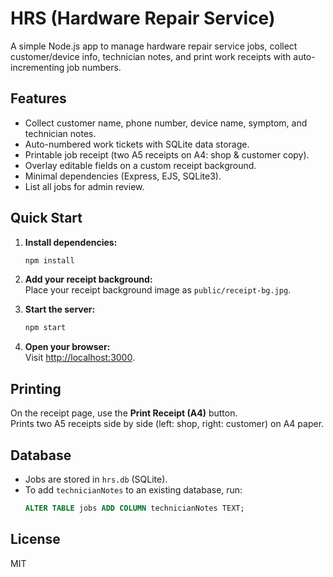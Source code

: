 # HRS (Hardware Repair Service)

A simple Node.js app to manage hardware repair service jobs, collect customer/device info, technician notes, and print work receipts with auto-incrementing job numbers.

## Features

- Collect customer name, phone number, device name, symptom, and technician notes.
- Auto-numbered work tickets with SQLite data storage.
- Printable job receipt (two A5 receipts on A4: shop & customer copy).
- Overlay editable fields on a custom receipt background.
- Minimal dependencies (Express, EJS, SQLite3).
- List all jobs for admin review.

## Quick Start

1. **Install dependencies:**

   ```bash
   npm install
   ```

2. **Add your receipt background:**  
   Place your receipt background image as `public/receipt-bg.jpg`.

3. **Start the server:**

   ```bash
   npm start
   ```

4. **Open your browser:**  
   Visit [http://localhost:3000](http://localhost:3000).

## Printing

On the receipt page, use the **Print Receipt (A4)** button.  
Prints two A5 receipts side by side (left: shop, right: customer) on A4 paper.

## Database

- Jobs are stored in `hrs.db` (SQLite).
- To add `technicianNotes` to an existing database, run:
  ```sql
  ALTER TABLE jobs ADD COLUMN technicianNotes TEXT;
  ```

## License

MIT